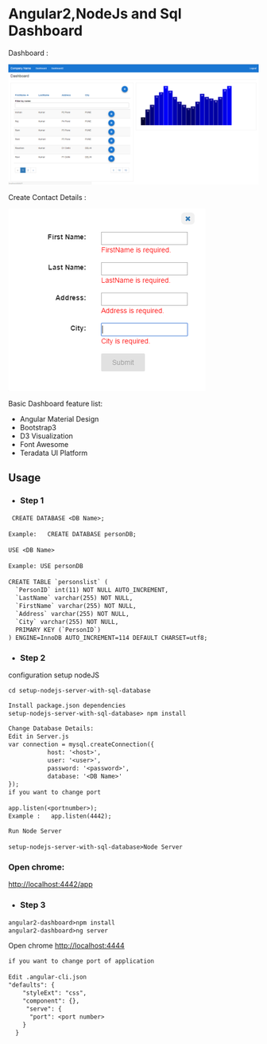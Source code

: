 # Angular2,NodeJs and Sql Dashboard

Dashboard :

![Alt text](image/dashboard.PNG?raw=true "dashboard")

Create Contact Details :

![Alt text](image/create_page.PNG?raw=true "Optional Title")

Basic Dashboard feature list:

 * Angular Material Design
 * Bootstrap3
 * D3 Visualization
 * Font Awesome
 * Teradata UI Platform

 ## Usage

  * ### Step 1
  ```
   CREATE DATABASE <DB Name>;

  Example:   CREATE DATABASE personDB;

  USE <DB Name>

  Example: USE personDB

  CREATE TABLE `personslist` (
    `PersonID` int(11) NOT NULL AUTO_INCREMENT,
    `LastName` varchar(255) NOT NULL,
    `FirstName` varchar(255) NOT NULL,
    `Address` varchar(255) NOT NULL,
    `City` varchar(255) NOT NULL,
    PRIMARY KEY (`PersonID`)
  ) ENGINE=InnoDB AUTO_INCREMENT=114 DEFAULT CHARSET=utf8;
  ```
  * ### Step 2
 configuration setup nodeJS
 
 ```
 cd setup-nodejs-server-with-sql-database
 ```
```
Install package.json dependencies
setup-nodejs-server-with-sql-database> npm install
```
```
Change Database Details:
Edit in Server.js
var connection = mysql.createConnection({
           host: '<host>',
           user: '<user>',
           password: '<password>',
           database: '<DB Name>'
});
if you want to change port

app.listen(<portnumber>);
Example :   app.listen(4442);

```
```
Run Node Server

setup-nodejs-server-with-sql-database>Node Server
```
### Open chrome:
[http://localhost:4442/app](http://localhost:4442/app)

* ### Step 3
```
angular2-dashboard>npm install
angular2-dashboard>ng server

```
Open chrome
[http://localhost:4444](http://localhost:4444) 

```
if you want to change port of application

Edit .angular-cli.json
"defaults": {
    "styleExt": "css",
    "component": {},
     "serve": {
      "port": <port number>
    }
  }
```

